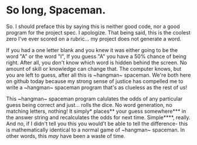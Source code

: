 # So long, Spaceman.
So. I should preface this by saying this is neither good code, nor a good program for the project spec. I apologize. 
That being said, this is the coolest zero I've ever scored on a rubric... my project does not generate a word. 

If you had a one letter blank and you knew it was either going to be the word "A" or the word "I", If you guess "A" you have a 50% chance of being right. After all, you don't know which word is hidden behind the screen. No amount of skill or knowledge can change that. The computer knows, but you are left to guess, after all this is ~hangman~ spaceman. We're both here on github today because my strong sense of justice has compelled me to write a ~hangman~ spaceman program that's as clueless as the rest of us! 

This ~hangman~ spaceman program calulates the odds of any particular guess being correct and just... rolls the dice. No word generation, no matching letters, nothing! It simply\* places\*\* your guess somewhere\*\*\* in the answer string and recalculates the odds for next time.
Simple\*\*\*\*, really. And no, if I didn't tell you this you would't be able to tell the difference- this is mathematically identical to a normal game of ~hangman~ spaceman. In other words, this *may* have been a waste of time.
